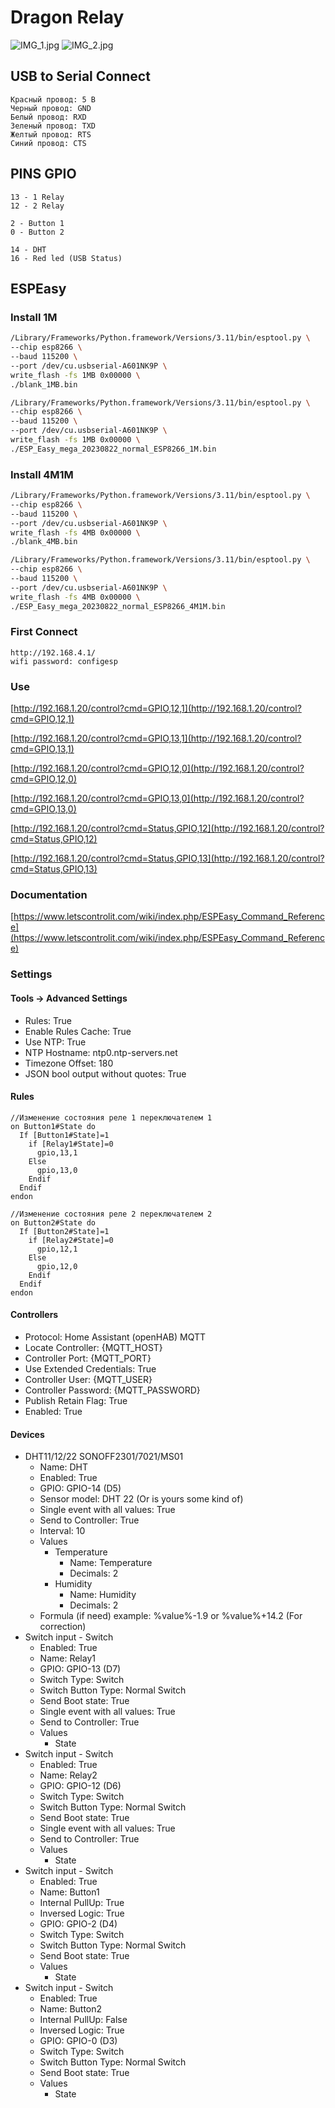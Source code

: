 # Dragon Relay

![IMG_1.jpg](IMG_1.jpg)
![IMG_2.jpg](IMG_2.jpg)

## USB to Serial Connect

```text
Красный провод: 5 В
Черный провод: GND
Белый провод: RXD
Зеленый провод: TXD
Желтый провод: RTS
Синий провод: CTS
```

## PINS GPIO

```text
13 - 1 Relay
12 - 2 Relay

2 - Button 1
0 - Button 2

14 - DHT
16 - Red led (USB Status)
```

## ESPEasy

### Install 1M

```bash
/Library/Frameworks/Python.framework/Versions/3.11/bin/esptool.py \
--chip esp8266 \
--baud 115200 \
--port /dev/cu.usbserial-A601NK9P \
write_flash -fs 1MB 0x00000 \
./blank_1MB.bin

/Library/Frameworks/Python.framework/Versions/3.11/bin/esptool.py \
--chip esp8266 \
--baud 115200 \
--port /dev/cu.usbserial-A601NK9P \
write_flash -fs 1MB 0x00000 \
./ESP_Easy_mega_20230822_normal_ESP8266_1M.bin
```

### Install 4M1M

```bash
/Library/Frameworks/Python.framework/Versions/3.11/bin/esptool.py \
--chip esp8266 \
--baud 115200 \
--port /dev/cu.usbserial-A601NK9P \
write_flash -fs 4MB 0x00000 \
./blank_4MB.bin

/Library/Frameworks/Python.framework/Versions/3.11/bin/esptool.py \
--chip esp8266 \
--baud 115200 \
--port /dev/cu.usbserial-A601NK9P \
write_flash -fs 4MB 0x00000 \
./ESP_Easy_mega_20230822_normal_ESP8266_4M1M.bin
```

### First Connect

```text
http://192.168.4.1/
wifi password: configesp
```

### Use

[http://192.168.1.20/control?cmd=GPIO,12,1](http://192.168.1.20/control?cmd=GPIO,12,1)

[http://192.168.1.20/control?cmd=GPIO,13,1](http://192.168.1.20/control?cmd=GPIO,13,1)

[http://192.168.1.20/control?cmd=GPIO,12,0](http://192.168.1.20/control?cmd=GPIO,12,0)

[http://192.168.1.20/control?cmd=GPIO,13,0](http://192.168.1.20/control?cmd=GPIO,13,0)

[http://192.168.1.20/control?cmd=Status,GPIO,12](http://192.168.1.20/control?cmd=Status,GPIO,12)

[http://192.168.1.20/control?cmd=Status,GPIO,13](http://192.168.1.20/control?cmd=Status,GPIO,13)

### Documentation

[https://www.letscontrolit.com/wiki/index.php/ESPEasy_Command_Reference](https://www.letscontrolit.com/wiki/index.php/ESPEasy_Command_Reference)

### Settings

#### Tools -> Advanced Settings

- Rules: True
- Enable Rules Cache: True
- Use NTP: True
- NTP Hostname: ntp0.ntp-servers.net
- Timezone Offset: 180
- JSON bool output without quotes: True

#### Rules

```text
//Изменение состояния реле 1 переключателем 1
on Button1#State do
  If [Button1#State]=1
    if [Relay1#State]=0
      gpio,13,1
    Else
      gpio,13,0
    Endif
  Endif
endon

//Изменение состояния реле 2 переключателем 2
on Button2#State do
  If [Button2#State]=1
    if [Relay2#State]=0
      gpio,12,1
    Else
      gpio,12,0
    Endif
  Endif
endon
```

#### Controllers

- Protocol: Home Assistant (openHAB) MQTT
- Locate Controller: {MQTT_HOST}
- Controller Port: {MQTT_PORT}
- Use Extended Credentials: True
- Controller User: {MQTT_USER}
- Controller Password: {MQTT_PASSWORD}
- Publish Retain Flag: True
- Enabled: True

#### Devices

- DHT11/12/22 SONOFF2301/7021/MS01
  - Name: DHT
  - Enabled: True
  - GPIO: GPIO-14 (D5)
  - Sensor model: DHT 22 (Or is yours some kind of)
  - Single event with all values: True
  - Send to Controller: True
  - Interval: 10
  - Values
    - Temperature
      - Name: Temperature
      - Decimals: 2
    - Humidity
      - Name: Humidity
      - Decimals: 2
  - Formula (if need) example: %value%-1.9 or %value%+14.2 (For correction)
- Switch input - Switch
  - Enabled: True
  - Name: Relay1
  - GPIO: GPIO-13 (D7)
  - Switch Type: Switch
  - Switch Button Type: Normal Switch
  - Send Boot state: True
  - Single event with all values: True
  - Send to Controller: True
  - Values
    - State
- Switch input - Switch
  - Enabled: True
  - Name: Relay2
  - GPIO: GPIO-12 (D6)
  - Switch Type: Switch
  - Switch Button Type: Normal Switch
  - Send Boot state: True
  - Single event with all values: True
  - Send to Controller: True
  - Values
    - State
- Switch input - Switch
  - Enabled: True
  - Name: Button1
  - Internal PullUp: True
  - Inversed Logic: True
  - GPIO: GPIO-2 (D4)
  - Switch Type: Switch
  - Switch Button Type: Normal Switch
  - Send Boot state: True
  - Values
    - State
- Switch input - Switch
  - Enabled: True
  - Name: Button2
  - Internal PullUp: False
  - Inversed Logic: True
  - GPIO: GPIO-0 (D3)
  - Switch Type: Switch
  - Switch Button Type: Normal Switch
  - Send Boot state: True
  - Values
    - State
